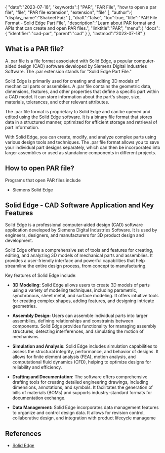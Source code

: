 {
   "date":"2023-07-18",
   "keywords":[
      "PAR",
      "PAR File",
      "how to open a par file",
      "file",
      "PAR file extension",
      "extension",
      "file"
   ],
   "author":{
      "display_name":"Shakeel Faiz"
   },
   "draft":"false",
   "toc":true,
   "title":"PAR File Format - Solid Edge Part File",
   "description":"Learn about PAR format and APIs that can create and open PAR files.",
   "linktitle":"PAR",
   "menu":{
      "docs":{
         "identifier":"cad-par",
         "parent":"cad"
      }
   },
   "lastmod":"2023-07-18"
}

## What is a PAR file?

A .par file is a file format associated with Solid Edge, a popular computer-aided design (CAD) software developed by Siemens Digital Industries Software. The .par extension stands for "Solid Edge Part File."

Solid Edge is primarily used for creating and editing 3D models of mechanical parts or assemblies. A .par file contains the geometric data, dimensions, features, and other properties that define a specific part within a CAD model. It can store information about the part's shape, size, materials, tolerances, and other relevant attributes. 

The .par file format is proprietary to Solid Edge and can be opened and edited using the Solid Edge software. It is a binary file format that stores data in a structured manner, optimized for efficient storage and retrieval of part information.

With Solid Edge, you can create, modify, and analyze complex parts using various design tools and techniques. The .par file format allows you to save your individual part designs separately, which can then be incorporated into larger assemblies or used as standalone components in different projects.

## How to open PAR file?

Programs that open PAR files include

- Siemens Solid Edge

## Solid Edge - CAD Software Application and Key Features

Solid Edge is a professional computer-aided design (CAD) software application developed by Siemens Digital Industries Software. It is used by engineers, designers, and manufacturers for 3D product design and development.

Solid Edge offers a comprehensive set of tools and features for creating, editing, and analyzing 3D models of mechanical parts and assemblies. It provides a user-friendly interface and powerful capabilities that help streamline the entire design process, from concept to manufacturing.

Key features of Solid Edge include:

- **3D Modeling:** Solid Edge allows users to create 3D models of parts using a variety of modeling techniques, including parametric, synchronous, sheet metal, and surface modeling. It offers intuitive tools for creating complex shapes, adding features, and designing intricate geometries.

- **Assembly Design:** Users can assemble individual parts into larger assemblies, defining relationships and constraints between components. Solid Edge provides functionality for managing assembly structures, detecting interferences, and simulating the motion of mechanisms.

- **Simulation and Analysis:** Solid Edge includes simulation capabilities to assess the structural integrity, performance, and behavior of designs. It allows for finite element analysis (FEA), motion analysis, and computational fluid dynamics (CFD), helping to optimize designs for reliability and efficiency.

- **Drafting and Documentation:** The software offers comprehensive drafting tools for creating detailed engineering drawings, including dimensions, annotations, and symbols. It facilitates the generation of bills of materials (BOMs) and supports industry-standard formats for documentation exchange.

- **Data Management:** Solid Edge incorporates data management features to organize and control design data. It allows for revision control, collaborative design, and integration with product lifecycle manageme

## References
* [Solid Edge](https://en.wikipedia.org/wiki/Solid_Edge)
